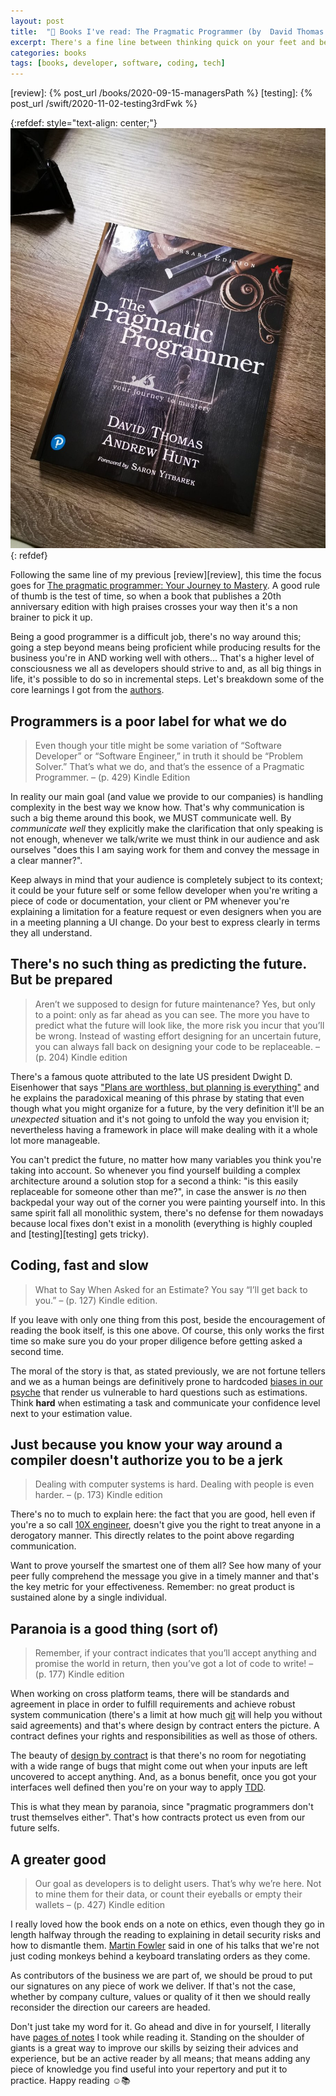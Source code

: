 ```yaml
---
layout: post
title:  "📖 Books I've read: The Pragmatic Programmer (by  David Thomas & Andrew Hunt)"
excerpt: There's a fine line between thinking quick on your feet and being reckless while coding.
categories: books
tags: [books, developer, software, coding, tech]
---
```


[peya]: https://medium.com/latam-list/pedidosya-launches-online-supermarket-8641581dc879
[pragmatic]: https://amzn.to/3axuYei
[authors]: https://gotopia.tech/bookclub/episodes/pragmatic-programmer-in-2020

[review]: {% post_url /books/2020-09-15-managersPath %}
[testing]: {% post_url /swift/2020-11-02-testing3rdFwk %} 

[planning]: https://quoteinvestigator.com/2017/11/18/planning/#more-17261
[10x]: https://dev.to/turnerj/the-10-points-that-make-up-real-10x-engineers-4mj4
[biases]: https://neurofied.com/thinking-fast-slow-down/
[git]: https://git-scm.com
[contract]: https://www.eiffel.com/values/design-by-contract/introduction/
[tdd]: https://www.agilealliance.org/glossary/tdd/#q=~(infinite~false~filters~(postType~(~'page~'post~'aa_book~'aa_event_session~'aa_experience_report~'aa_glossary~'aa_research_paper~'aa_video)~tags~(~'tdd))~searchTerm~'~sort~false~sortDirection~'asc~page~1)
[fowler]: https://www.youtube.com/watch?v=Z8aECe4lp44
[notes]: https://www.goodreads.com/notes/52715562-the-pragmatic-programmer/95758480-mauricio-chirino?ref=abp

{:refdef: style="text-align: center;"}
![bookCover](/assets/books/pragmaticProgrammer.jpg)
{: refdef}

Following the same line of my previous [review][review], this time the focus goes for [The pragmatic programmer: Your Journey to Mastery][pragmatic]. A good rule of thumb is the test of time, so when a book that publishes a 20th anniversary edition with high praises crosses your way then it's a non brainer to pick it up.

Being a good programmer is a difficult job, there's no way around this; going a step beyond means being proficient while producing results for the business you're in AND working well with others... That's a higher level of consciousness we all as developers should strive to and, as all big things in life, it's possible to do so in incremental steps. Let's breakdown some of the core learnings I got from the [authors][authors].

## Programmers is a poor label for what we do 

> Even though your title might be some variation of “Software Developer” or “Software Engineer,” in truth it should be “Problem Solver.” That’s what we do, and that’s the essence of a Pragmatic Programmer. – (p. 429) Kindle Edition

In reality our main goal (and value we provide to our companies) is handling complexity in the best way we know how. That's why communication is such a big theme around this book, we MUST communicate well. By *communicate well* they explicitly make the clarification that only speaking is not enough, whenever we talk/write we must think in our audience and ask ourselves "does this I am saying work for them and convey the message in a clear manner?". 

Keep always in mind that your audience is completely subject to its context; it could be your future self or some fellow developer when you're writing a piece of code or documentation, your client or PM whenever you're explaining a limitation for a feature request or even designers when you are in a meeting planning a UI change. Do your best to express clearly in terms they all understand.

## There's no such thing as predicting the future. But be prepared

> Aren’t we supposed to design for future maintenance? Yes, but only to a point: only as far ahead as you can see. The more you have to predict what the future will look like, the more risk you incur that you’ll be wrong. Instead of wasting effort designing for an uncertain future, you can always fall back on designing your code to be replaceable. – (p. 204) Kindle edition

There's a famous quote attributed to the late US president Dwight D. Eisenhower that says ["Plans are worthless, but planning is everything"][planning] and he explains the paradoxical meaning of this phrase by stating that even though what you might organize for a future, by the very definition it'll be an *unexpected* situation and it's not going to unfold the way you envision it; nevertheless having a framework in place will make dealing with it a whole lot more manageable.

You can't predict the future, no matter how many variables you think you're taking into account. So whenever you find yourself building a complex architecture around a solution stop for a second a think: "is this easily replaceable for someone other than me?", in case the answer is *no* then backpedal your way out of the corner you were painting yourself into. In this same spirit fall all monolithic system, there's no defense for them nowadays because local fixes don't exist in a monolith  (everything is highly coupled and [testing][testing] gets tricky).

## Coding, fast and slow

> What to Say When Asked for an Estimate? You say “I’ll get back to you.” – (p. 127) Kindle edition.

If you leave with only one thing from this post, beside the encouragement of reading the book itself, is this one above. Of course, this only works the first time so make sure you do your proper diligence before getting asked a second time. 

The moral of the story is that, as stated previously, we are not fortune tellers and we as a human beings are definitively prone to hardcoded [biases in our psyche][biases] that render us vulnerable to hard questions such as estimations. Think **hard** when estimating a task and communicate your confidence level next to your estimation value.

## Just because you know your way around a compiler doesn't authorize you to be a jerk

> Dealing with computer systems is hard. Dealing with people is even harder. – (p. 173) Kindle edition

There's no to much to explain here: the fact that you are good, hell even if you're a so call [10X engineer][10x], doesn't give you the right to treat anyone in a derogatory manner. This directly relates to the point above regarding communication.

Want to prove yourself the smartest one of them all? See how many of your peer fully comprehend the message you give in a timely manner and that's the key metric for your effectiveness. Remember: no great product is sustained alone by a single individual.

## Paranoia is a good thing (sort of)

> Remember, if your contract indicates that you’ll accept anything and promise the world in return, then you’ve got a lot of code to write! – (p. 177) Kindle edition

When working on cross platform teams, there will be standards and agreement in place in order to fulfill requirements and  achieve robust system communication (there's a limit at how much [git][git] will help you without said agreements) and that's where design by contract enters the picture. A contract defines your rights and responsibilities as well as those of others.

The beauty of [design by contract][contract] is that there's no room for negotiating with a wide range of bugs that might come out when your inputs are left uncovered to accept anything. And, as a bonus benefit, once you got your interfaces well defined then you're on your way to apply [TDD][tdd].

This is what they mean by paranoia, since "pragmatic programmers don't trust themselves either". That's how contracts protect us even from our future selfs.

## A greater good

> Our goal as developers is to delight users. That’s why we’re here. Not to mine them for their data, or count their eyeballs or empty their wallets – (p. 427) Kindle edition

I really loved how the book ends on a note on ethics, even though they go in length halfway through the reading to explaining in detail security risks and how to dismantle them. [Martin Fowler][fowler] said in one of his talks that we're not just coding monkeys behind a keyboard translating orders as they come.

As contributors of the business we are part of, we should be proud to put our signatures on any piece of work we deliver. If that's not the case, whether by company culture, values or quality of it then we should really reconsider the direction our careers are headed.

Don't just take my word for it. Go ahead and dive in for yourself, I literally have [pages of notes][notes] I took while reading it. Standing on the shoulder of giants is a great way to improve our skills by seizing their advices and experience, but be an active reader by all means; that means adding any piece of knowledge you find useful into your repertory and put it to practice. Happy reading ☺️📚
